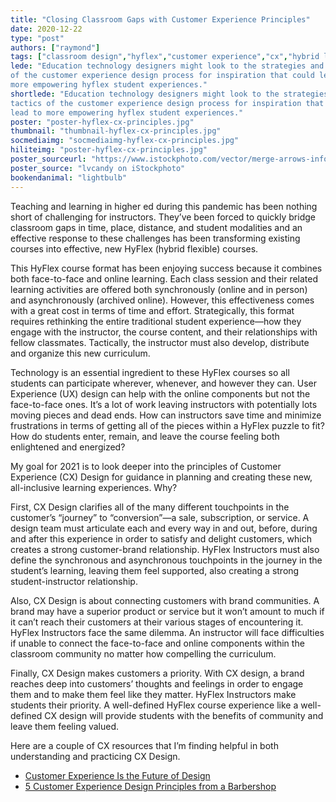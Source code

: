 ```yaml
---
title: "Closing Classroom Gaps with Customer Experience Principles"
date: 2020-12-22
type: "post"
authors: ["raymond"]
tags: ["classroom design","hyflex","customer experience","cx","hybrid learning"]
lede: "Education technology designers might look to the strategies and tactics
of the customer experience design process for inspiration that could lead to
more empowering hyflex student experiences."
shortlede: "Education technology designers might look to the strategies and
tactics of the customer experience design process for inspiration that could
lead to more empowering hyflex student experiences."
poster: "poster-hyflex-cx-principles.jpg"
thumbnail: "thumbnail-hyflex-cx-principles.jpg"
socmediaimg: "socmediaimg-hyflex-cx-principles.jpg"
hiliteimg: "poster-hyflex-cx-principles.jpg"
poster_sourceurl: "https://www.istockphoto.com/vector/merge-arrows-infographic-gm1169272460-323163876"
poster_source: "lvcandy on iStockphoto"
bookendanimal: "lightbulb"
---
```

Teaching and learning in higher ed during this pandemic has been nothing short
of challenging for instructors. They’ve been forced to quickly bridge classroom
gaps in time, place, distance, and student modalities and an effective response
to these challenges has been transforming existing courses into effective, new
HyFlex (hybrid flexible) courses.

This HyFlex course format has been enjoying success because it combines both
face-to-face and online learning. Each class session and their related learning
activities are offered both synchronously (online and in person) and
asynchronously (archived online). However, this effectiveness comes with a
great cost in terms of time and effort. Strategically, this format requires
rethinking the entire traditional student experience—how they engage with the
instructor, the course content, and their relationships with fellow classmates.
Tactically, the instructor must also develop, distribute and organize this new
curriculum.

Technology is an essential ingredient to these HyFlex courses so all students
can participate wherever, whenever, and however they can. User Experience (UX)
design can help with the online components but not the face-to-face ones. It’s
a lot of work leaving instructors with potentially lots moving pieces and dead
ends. How can instructors save time and minimize frustrations in terms of
getting all of the pieces within a HyFlex puzzle to fit? How do students enter,
remain, and leave the course feeling both enlightened and energized?

My goal for 2021 is to look deeper into the principles of Customer Experience
(CX) Design for guidance in planning and creating these new, all-inclusive
learning experiences. Why?

First, CX Design clarifies all of the many different touchpoints in the
customer’s “journey” to “conversion”—a sale, subscription, or service. A design
team must articulate each and every way in and out, before, during and after
this experience in order to satisfy and delight customers, which creates a
strong customer-brand relationship. HyFlex Instructors must also define the
synchronous and asynchronous touchpoints in the journey in the student’s
learning, leaving them feel supported, also creating a strong
student-instructor relationship.

Also, CX Design is about connecting customers with brand communities. A brand
may have a superior product or service but it won’t amount to much if it can’t
reach their customers at their various stages of encountering it. HyFlex
Instructors face the same dilemma. An instructor will face difficulties if
unable to connect the face-to-face and online components within the classroom
community no matter how compelling the curriculum.

Finally, CX Design makes customers a priority. With CX design, a brand reaches
deep into customers’ thoughts and feelings in order to engage them and to make
them feel like they matter. HyFlex Instructors make students their priority. A
well-defined HyFlex course experience like a well-defined CX design will
provide students with the benefits of community and leave them feeling valued.

Here are a couple of CX resources that I’m finding helpful in both
understanding and practicing CX Design.

* [Customer Experience Is the Future of Design](https://uxmag.com/articles/customer-experience-is-the-future-of-design)
* [5 Customer Experience Design Principles from a Barbershop](https://blog.hubspot.com/service/customer-experience-design)
